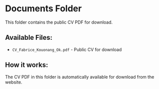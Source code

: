 # Documents Folder

This folder contains the public CV PDF for download.

## Available Files:
- `CV_Fabrice_Kouonang_Ok.pdf` - Public CV for download

## How it works:
The CV PDF in this folder is automatically available for download from the website.